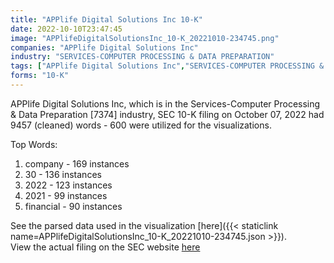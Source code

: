 ```yaml
---
title: "APPlife Digital Solutions Inc 10-K"
date: 2022-10-10T23:47:45
image: "APPlifeDigitalSolutionsInc_10-K_20221010-234745.png"
companies: "APPlife Digital Solutions Inc"
industry: "SERVICES-COMPUTER PROCESSING & DATA PREPARATION"
tags: ["APPlife Digital Solutions Inc","SERVICES-COMPUTER PROCESSING & DATA PREPARATION","10-07-2022","10-K"]
forms: "10-K"
---
```

APPlife Digital Solutions Inc, which is in the Services-Computer Processing & Data Preparation [7374] industry, SEC 10-K filing on October 07, 2022 had 9457 (cleaned) words - 600 were utilized for the visualizations.

Top Words:
1. company - 169 instances
2. 30 - 136 instances
3. 2022 - 123 instances
4. 2021 - 99 instances
5. financial - 90 instances


See the parsed data used in the visualization [here]({{< staticlink name=APPlifeDigitalSolutionsInc_10-K_20221010-234745.json >}}).  
View the actual filing on the SEC website [here](https://www.sec.gov/Archives/edgar/data/1755101/0001096906-22-002455.txt)